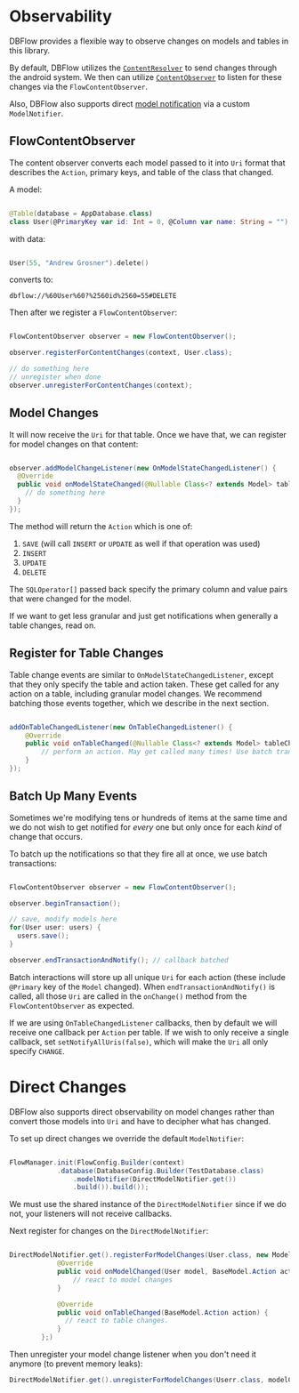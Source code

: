 # Observability

DBFlow provides a flexible way to observe changes on models and tables in this library.

By default, DBFlow utilizes the [`ContentResolver`](https://developer.android.com/reference/android/content/ContentResolver.html)
to send changes through the android system. We then can utilize [`ContentObserver`](http://developer.android.com/reference/android/database/ContentObserver.html) to listen for these changes via the `FlowContentObserver`.

Also, DBFlow also supports direct [model notification](Observability.md#direct-changes) via a custom `ModelNotifier`.

## FlowContentObserver

The content observer converts each model passed to it into `Uri` format that describes the `Action`, primary keys, and table of the class that changed.

A model:
```kotlin

@Table(database = AppDatabase.class)
class User(@PrimaryKey var id: Int = 0, @Column var name: String = "")

```

with data:
```kotlin

User(55, "Andrew Grosner").delete()

```

converts to:

```
dbflow://%60User%60?%2560id%2560=55#DELETE
```

Then after we register a `FlowContentObserver`:

```java

FlowContentObserver observer = new FlowContentObserver();

observer.registerForContentChanges(context, User.class);

// do something here
// unregister when done
observer.unregisterForContentChanges(context);

```

## Model Changes

It will now receive the `Uri` for that table. Once we have that, we can register for model changes on that content:

```java

observer.addModelChangeListener(new OnModelStateChangedListener() {
  @Override
  public void onModelStateChanged(@Nullable Class<? extends Model> table, BaseModel.Action action, @NonNull SQLOperator[] primaryKeyValues) {
    // do something here
  }
});


```
The method will return the `Action` which is one of:
  1. `SAVE` (will call `INSERT` or `UPDATE` as well if that operation was used)
  2. `INSERT`
  3. `UPDATE`
  4. `DELETE`

The `SQLOperator[]` passed back specify the primary column and value pairs that were changed for the model.

If we want to get less granular and just get notifications when generally a table changes, read on.

## Register for Table Changes

Table change events are similar to `OnModelStateChangedListener`, except that they only specify the table and action taken. These get called for any action on a table, including granular model changes. We recommend batching those events together, which we describe in the next section.

```java

addOnTableChangedListener(new OnTableChangedListener() {
    @Override
    public void onTableChanged(@Nullable Class<? extends Model> tableChanged, BaseModel.Action action) {
        // perform an action. May get called many times! Use batch transactions to combine them.
    }
});

```

## Batch Up Many Events

Sometimes we're modifying tens or hundreds of items at the same time and we do not wish to get notified for _every_ one but only once for each _kind_ of change that occurs.

To batch up the notifications so that they fire all at once, we use batch transactions:

```java

FlowContentObserver observer = new FlowContentObserver();

observer.beginTransaction();

// save, modify models here
for(User user: users) {
  users.save();
}

observer.endTransactionAndNotify(); // callback batched

```

Batch interactions will store up all unique `Uri` for each action (these include `@Primary` key of the `Model` changed). When `endTransactionAndNotify()` is called,
all those `Uri` are called in the `onChange()` method from the `FlowContentObserver` as expected.

If we are using `OnTableChangedListener` callbacks, then by default we will receive one callback per `Action` per table.  If we wish to only receive a single callback, set `setNotifyAllUris(false)`, which will make the `Uri` all only specify `CHANGE`.

# Direct Changes

DBFlow also supports direct observability on model changes rather than convert those models into `Uri` and have to decipher what has changed.

To set up direct changes we override the default `ModelNotifier`:

```java

FlowManager.init(FlowConfig.Builder(context)
            .database(DatabaseConfig.Builder(TestDatabase.class)
                .modelNotifier(DirectModelNotifier.get())
                .build()).build());

```

We must use the shared instance of the `DirectModelNotifier` since if we do not, your listeners will not receive callbacks.

Next register for changes on the `DirectModelNotifier`:
```java

DirectModelNotifier.get().registerForModelChanges(User.class, new ModelChangedListener<User>() {
            @Override
            public void onModelChanged(User model, BaseModel.Action action) {
                // react to model changes
            }

            @Override
            public void onTableChanged(BaseModel.Action action) {
              // react to table changes.
            }
        };)

```

Then unregister your model change listener when you don't need it anymore (to prevent memory leaks):

```java
DirectModelNotifier.get().unregisterForModelChanges(Userr.class, modelChangedListener);

```
